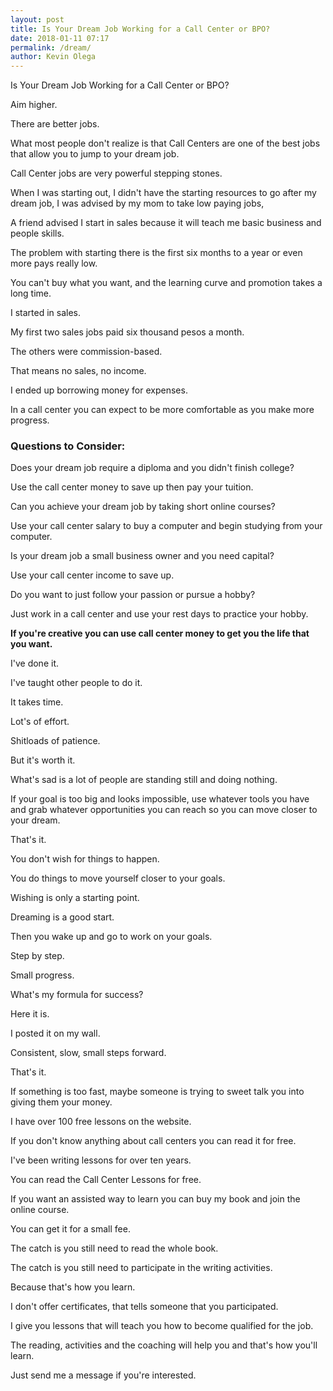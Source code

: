 ```yaml
--- 
layout: post 
title: Is Your Dream Job Working for a Call Center or BPO?
date: 2018-01-11 07:17
permalink: /dream/ 
author: Kevin Olega 
--- 
```


Is Your Dream Job Working for a Call Center or BPO?

Aim higher.

There are better jobs.

What most people don't realize is that Call Centers are one of the best jobs that allow you to jump to your dream job.

Call Center jobs are very powerful stepping stones.

When I was starting out, I didn't have the starting resources to go after my dream job, I was advised by my mom to take low paying jobs, 

A friend advised I start in sales because it will teach me basic business and people skills.

The problem with starting there is the first six months to a year or even more pays really low.

You can't buy what you want, and the learning curve and promotion takes a long time.

I started in sales.

My first two sales jobs paid six thousand pesos a month.

The others were commission-based. 

That means no sales, no income.

I ended up borrowing money for expenses.

In a call center you can expect to be more comfortable as you make more progress.

### Questions to Consider:

Does your dream job require a diploma and you didn't finish college?

Use the call center money to save up then pay your tuition.

Can you achieve your dream job by taking short online courses?

Use your call center salary to buy a computer and begin studying from your computer.

Is your dream job a small business owner and you need capital?

Use your call center income to save up.

Do you want to just follow your passion or pursue a hobby?

Just work in a call center and use your rest days to practice your hobby.



**If you're creative you can use call center money to get you the life that you want.**

I've done it. 

I've taught other people to do it.

It takes time.

Lot's of effort.

Shitloads of patience.

But it's worth it.

What's sad is a lot of people are standing still and doing nothing.

If your goal is too big and looks impossible, use whatever tools you have and grab whatever opportunities you can reach so you can move closer to your dream.

That's it.

You don't wish for things to happen. 

You do things to move yourself closer to your goals.

Wishing is only a starting point.

Dreaming is a good start.

Then you wake up and go to work on your goals.

Step by step. 

Small progress.

What's my formula for success?

Here it is. 

I posted it on my wall.

Consistent, slow, small steps forward.

That's it. 

If something is too fast, maybe someone is trying to sweet talk you into giving them your money.

I have over 100 free lessons on the website.

If you don't know anything about call centers you can read it for free.

I've been writing lessons for over ten years.

You can read the Call Center Lessons for free.

If you want an assisted way to learn you can buy my book and join the online course.

You can get it for a small fee.

The catch is you still need to read the whole book.

The catch is you still need to participate in the writing activities.

Because that's how you learn.

I don't offer certificates, that tells someone that you participated.

I give you lessons that will teach you how to become qualified for the job.

The reading, activities and the coaching will help you and that's how you'll learn.

Just send me a message if you're interested.

